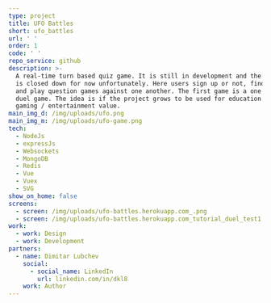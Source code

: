 ```yaml
---
type: project
title: UFO Battles
short: ufo_battles
url: ' '
order: 1
code: ' '
repo_service: github
description: >-
  A real-time turn based quiz game. It is still in development and the demo site
  is closed down for now unfortunately. Here users sign up or not, find friends
  and play question games against one another. The first game is a one on one
  duel game. The idea is if the project grows to be used for education with its
  gaming / entertainment value.
main_img_d: /img/uploads/ufo.png
main_img_m: /img/uploads/ufo-game.png
tech:
  - NodeJs
  - expressJs
  - Websockets
  - MongoDB
  - Redis
  - Vue
  - Vuex
  - SVG
show_on_home: false
screens:
  - screen: /img/uploads/ufo-battles.herokuapp.com_.png
  - screen: /img/uploads/ufo-battles.herokuapp.com_tutorial_duel_test1.png
work:
  - work: Design
  - work: Development
partners:
  - name: Dimitar Lubchev
    social:
      - social_name: LinkedIn
        url: linkedin.com/in/dkl8
    work: Author
---
```


